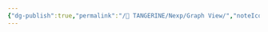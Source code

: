 ```yaml
---
{"dg-publish":true,"permalink":"/🍊 TANGERINE/Nexp/Graph View/","noteIcon":"1","created":"2024-11-05T23:10:02.479+08:00","updated":"2024-11-05T23:44:41.863+08:00"}
---
```


